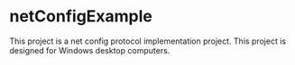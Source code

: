 # netConfigExample
This project is a net config protocol implementation project.
This project is designed for Windows desktop computers.
